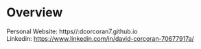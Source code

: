 # Overview


Personal Website: https//:dcorcoran7.github.io </br>
Linkedin: https://www.linkedin.com/in/david-corcoran-70677917a/
